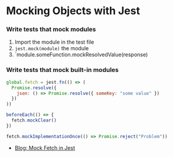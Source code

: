 # Mocking Objects with Jest

### Write tests that mock modules

1. Import the module in the test file
2. `jest.mock(module)` the module
3. `module.someFunction.mockResolvedValue(response)

### Write tests that mock built-in modules

```js
global.fetch = jest.fn(() => (
  Promise.resolve({
    json: () => Promise.resolve({ someKey: "some value" })
  })
))

beforeEach(() => {
  fetch.mockClear()
})

fetch.mockImplementationOnce(() => Promise.reject("Problem"))
```

* [Blog: Mock Fetch in Jest](https://www.leighhalliday.com/mock-fetch-jest)

